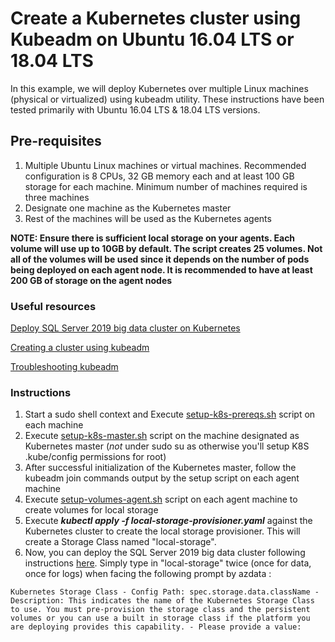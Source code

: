 # Create a Kubernetes cluster using Kubeadm on Ubuntu 16.04 LTS or 18.04 LTS

In this example, we will deploy Kubernetes over multiple Linux machines (physical or virtualized) using kubeadm utility. These instructions have been tested primarily with Ubuntu 16.04 LTS & 18.04 LTS versions.

## Pre-requisites

1. Multiple Ubuntu Linux machines or virtual machines. Recommended configuration is 8 CPUs, 32 GB memory each and at least 100 GB storage for each machine. Minimum number of machines required is three machines
1. Designate one machine as the Kubernetes master
1. Rest of the machines will be used as the Kubernetes agents

**NOTE: Ensure there is sufficient local storage on your agents. Each volume will use up to 10GB by default. The script creates 25 volumes. Not all of the volumes will be used since it depends on the number of pods being deployed on each agent node. It is recommended to have at least 200 GB of storage on the agent nodes**

### Useful resources

[Deploy SQL Server 2019 big data cluster on Kubernetes](https://docs.microsoft.com/en-us/sql/big-data-cluster/deployment-guidance?view=sqlallproducts-allversions)

[Creating a cluster using kubeadm](https://kubernetes.io/docs/setup/independent/create-cluster-kubeadm/)

[Troubleshooting kubeadm](https://kubernetes.io/docs/setup/independent/troubleshooting-kubeadm/)

### Instructions

1. Start a sudo shell context and Execute [setup-k8s-prereqs.sh](setup-k8s-prereqs.sh/) script on each machine
1. Execute [setup-k8s-master.sh](setup-k8s-master.sh/) script on the machine designated as Kubernetes master (_not_ under sudo su as otherwise you'll setup K8S .kube/config permissions for root)
1. After successful initialization of the Kubernetes master, follow the kubeadm join commands output by the setup script on each agent machine
1. Execute [setup-volumes-agent.sh](setup-volumes-agent.sh/) script on each agent machine to create volumes for local storage
1. Execute ***kubectl apply -f local-storage-provisioner.yaml*** against the Kubernetes cluster to create the local storage provisioner. This will create a Storage Class named "local-storage".
1. Now, you can deploy the SQL Server 2019 big data cluster following instructions [here](https://docs.microsoft.com/en-us/sql/big-data-cluster/deployment-guidance?view=sqlallproducts-allversions). 
Simply type in "local-storage" twice (once for data, once for logs) when facing the following prompt by azdata :

`Kubernetes Storage Class - Config Path: spec.storage.data.className - Description: This indicates the name of the Kubernetes Storage Class to use. You must pre-provision the storage class and the persistent volumes or you can use a built in storage class if the platform you are deploying provides this capability. - Please provide a value:`
